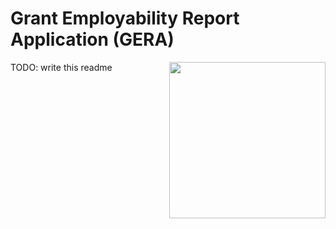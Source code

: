 # Grant Employability Report Application (GERA)

<img src="https://github.com/purplesprinklesdev/gera_docs/tree/main/resources/logo.png" width="250" align="right">

TODO: write this readme
